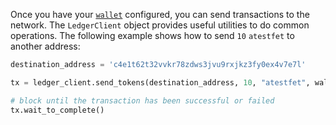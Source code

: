 Once you have your [`wallet`](wallets-and-keys.md) configured, you can send transactions to the network. The `LedgerClient` object provides useful utilities to do common operations. The following example shows how to send `10` `atestfet` to another address:

```python
destination_address = 'c4e1t62t32vvkr78zdws3jvu9rxjkz3fy0ex4v7e7l'

tx = ledger_client.send_tokens(destination_address, 10, "atestfet", wallet)

# block until the transaction has been successful or failed
tx.wait_to_complete()
```
